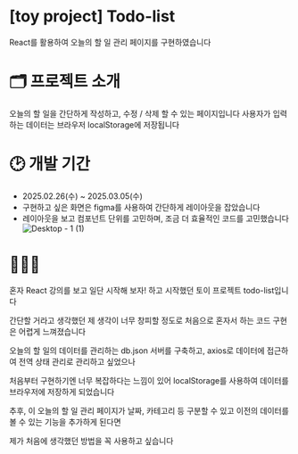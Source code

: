# [toy project] Todo-list

React를 활용하여 오늘의 할 일 관리 페이지를 구현하였습니다


# 🗂️ 프로젝트 소개

오늘의 할 일을 간단하게 작성하고, 수정 / 삭제 할 수 있는 페이지입니다
사용자가 입력하는 데이터는 브라우저 localStorage에 저장됩니다


# 🕑 개발 기간

- 2025.02.26(수) ~ 2025.03.05(수)
- 구현하고 싶은 화면은 figma를 사용하여 간단하게 레이아웃을 잡았습니다
- 레이아웃을 보고 컴포넌트 단위를 고민하며, 조금 더 효율적인 코드를 고민했습니다
![Desktop - 1 (1)](https://github.com/user-attachments/assets/5e13c9c1-4fbd-4619-a6da-85e7fe80b85a)

  

# 👩🏻‍💻

혼자 React 강의를 보고 일단 시작해 보자! 하고 시작했던 토이 프로젝트 todo-list입니다

간단할 거라고 생각했던 제 생각이 너무 창피할 정도로 처음으로 혼자서 하는 코드 구현은 어렵게 느껴졌습니다

오늘의 할 일의 데이터를 관리하는 db.json 서버를 구축하고, axios로 데이터에 접근하여 전역 상태 관리로 관리하고 싶었으나

처음부터 구현하기엔 너무 복잡하다는 느낌이 있어 localStorage를 사용하여 데이터를 브라우저에 저장하게 되었습니다

추후, 이 오늘의 할 일 관리 페이지가 날짜, 카테고리 등 구분할 수 있고 이전의 데이터를 볼 수 있는 기능을 추가하게 된다면

제가 처음에 생각했던 방법을 꼭 사용하고 싶습니다

